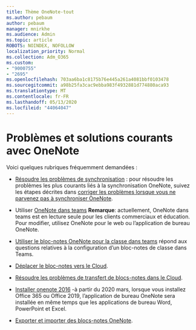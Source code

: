 ```yaml
---
title: Thème OneNote-tout
ms.author: pebaum
author: pebaum
manager: mnirkhe
ms.audience: Admin
ms.topic: article
ROBOTS: NOINDEX, NOFOLLOW
localization_priority: Normal
ms.collection: Adm_O365
ms.custom:
- "9000755"
- "2695"
ms.openlocfilehash: 703aa6ba1c8175b76e445a261a4081bbf0103478
ms.sourcegitcommit: a98b25fa3cac9ebba983f4932881d774880aca93
ms.translationtype: MT
ms.contentlocale: fr-FR
ms.lasthandoff: 05/13/2020
ms.locfileid: "44064047"
---
```

# <a name="common-issues-and-resolutions-with-onenote"></a>Problèmes et solutions courants avec OneNote

Voici quelques rubriques fréquemment demandées :

- [Résoudre les problèmes de synchronisation](https://support.office.com/article/299495ef-66d1-448f-90c1-b785a6968d45) : pour résoudre les problèmes les plus courants liés à la synchronisation OneNote, suivez les étapes décrites dans [corriger les problèmes lorsque vous ne parvenez pas à synchroniser OneNote](https://support.office.com/article/Fix-issues-when-you-can-t-sync-OneNote-299495ef-66d1-448f-90c1-b785a6968d45).

- Utiliser [OneNote dans teams](https://support.microsoft.com/office/add-a-onenote-notebook-to-teams-0ec78cc3-ba3b-4279-a88e-aa40af9865c2) **Remarque**: actuellement, OneNote dans teams est en lecture seule pour les clients commerciaux et éducation. Pour modifier, utilisez OneNote pour le web ou l’application de bureau OneNote.

- [Utiliser le bloc-notes OneNote pour la classe dans teams](https://support.office.com/article/bd77f11f-27cd-4d41-bfbd-2b11799f1440) répond aux questions relatives à la configuration d’un bloc-notes de classe dans Teams.

- [Déplacer le bloc-notes vers le Cloud](https://support.office.com/article/d5c28b91-7b9c-45be-8f0c-529bdbba019a).

- [Résoudre les problèmes de transfert de blocs-notes dans le Cloud](https://support.office.com/article/70528107-11dc-4f3f-b695-b150059dfd78).

- [Installer onenote 2016](https://support.office.com/article/c08068d8-b517-4464-9ff2-132cb9c45c08) -à partir du 2020 mars, lorsque vous installez Office 365 ou Office 2019, l’application de bureau OneNote sera installée en même temps que les applications de bureau Word, PowerPoint et Excel.

- [Exporter et importer des blocs-notes OneNote](https://support.office.com/article/a4b60da5-8f33-464e-b1ba-b95ce540f309).
